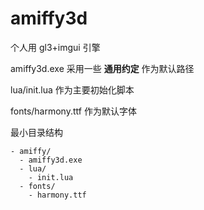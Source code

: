 # amiffy3d

个人用 gl3+imgui 引擎

amiffy3d.exe 采用一些 **通用约定** 作为默认路径

lua/init.lua 作为主要初始化脚本

fonts/harmony.ttf 作为默认字体

最小目录结构

```
- amiffy/
  - amiffy3d.exe
  - lua/
    - init.lua
  - fonts/
    - harmony.ttf
```
